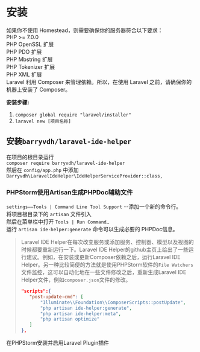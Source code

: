 # 安装
如果你不使用 Homestead，则需要确保你的服务器符合以下要求：  
PHP >= 7.0.0   
PHP OpenSSL 扩展  
PHP PDO 扩展  
PHP Mbstring 扩展  
PHP Tokenizer 扩展  
PHP XML 扩展   
Laravel 利用 Composer 来管理依赖。所以，在使用 Laravel 之前，请确保你的机器上安装了 Composer。  

**安装步骤:**  
1. `composer global require "laravel/installer"`
2. `laravel new [项目名称]`

## 安装`barryvdh/laravel-ide-helper`
在项目的根目录运行  
`composer require barryvdh/laravel-ide-helper`  
然后在 `config/app.php` 中添加  
`Barryvdh\LaravelIdeHelper\IdeHelperServiceProvider::class,`  
### PHPStorm使用Artisan生成PHPDoc辅助文件
`settings——Tools | Command Line Tool Support` --添加一个新的命令行。  
将项目根目录下的 `artisan` 文件引入  
然后在菜单栏中打开 `Tools | Run Command…`  
运行 `artisan ide-helper:generate` 命令可以生成必要的 PHPDoc信息。

>Laravel IDE Helper在每次改变服务或添加服务、控制器、模型以及视图的时候都要重新运行一下。Laravel IDE Helper的github主页上给出了一些运行建议。例如，在安装或更新Composer依赖之后，运行Laravel IDE Helper。另一种比较简便的方法就是使用PHPStorm软件的`File Watchers`文件监控，这可以自动化地在一些文件修改之后，重新生成Laravel IDE Helper文件，例如`composer.json`文件的修改。
> ```json
>"scripts":{
>    "post-update-cmd": [
>        "Illuminate\\Foundation\\ComposerScripts::postUpdate",
>        "php artisan ide-helper:generate",
>        "php artisan ide-helper:meta",
>        "php artisan optimize"
>    ]
>},
>```
在PHPStorm安装并启用Laravel Plugin插件
